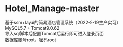 # Hotel_Manage-master
基于ssm+layui的简易酒店管理系统（2022-9-19生产实习）<br>
MySQL5.7 + Tomcat9.0.62<br>
导入sql脚本后配置Tomcat后运行即可进入登录页面<br>
数据库账号root，密码root<br>
